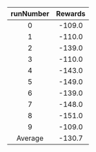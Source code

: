 | runNumber | Rewards |
|:-:|:-:|
|0|-109.0|
|1|-110.0|
|2|-139.0|
|3|-110.0|
|4|-143.0|
|5|-149.0|
|6|-139.0|
|7|-148.0|
|8|-151.0|
|9|-109.0|
| Average |-130.7|